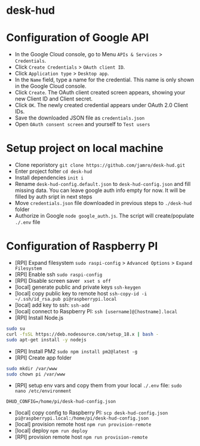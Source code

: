 # desk-hud

# Configuration of Google API

- In the Google Cloud console, go to Menu `APIs & Services` > `Credentials`.
- Click `Create Credentials` > `OAuth client ID`.
- Click `Application type` > `Desktop app`.
- In the `Name` field, type a name for the credential. This name is only shown in the Google Cloud console.
- Click `Create`. The OAuth client created screen appears, showing your new Client ID and Client secret.
- Click `OK`. The newly created credential appears under OAuth 2.0 Client IDs.
- Save the downloaded JSON file as `credentials.json`
- Open `OAuth consent screen` and yourself to `Test users`

# Setup project on local machine

- Clone reporistory `git clone https://github.com/jamro/desk-hud.git`
- Enter project folter `cd desk-hud`
- Install dependencies `init i`
- Rename `desk-hud-config.default.json` to `desk-hud-config.json` and fill missing data. You can leave google auth info empty for now. It will be filled by auth sript in next steps
- Move `credentials.json` file downloaded in previous steps to `./desk-hud` folder
- Authorize in Google `node google_auth.js`. The script will create/populate `./.env` file

# Configuration of Raspberry PI

- [RPI] Expand filesystem `sudo raspi-config` > `Advanced Options` > `Expand Filesystem`
- [RPI] Enable ssh `sudo raspi-config`
- [RPI] Disable screen saver ` xset s off`
- [local] generate public and private keys `ssh-keygen`
- [local] copy public key to remote host `ssh-copy-id -i ~/.ssh/id_rsa.pub pi@raspberrypi.local`
- [local] add key to ssh: `ssh-add`
- [local] connect to Raspberry PI: `ssh [username]@[hostname].local`
- [RPI] Install Node.js 
```bash
sudo su
curl -fsSL https://deb.nodesource.com/setup_18.x | bash -
sudo apt-get install -y nodejs
```
- [RPI] Install PM2 `sudo npm install pm2@latest -g`
- [RPI] Create app folder
```bash
sudo mkdir /var/www
sudo chown pi /var/www
```
- [RPI] setup env vars and copy them from your local `./.env` file: `sudo nano /etc/environment`
```
DHUD_CONFIG=/home/pi/desk-hud-config.json 
```
- [local] copy config to Raspberry PI: `scp desk-hud-config.json pi@raspberrypi.local:/home/pi/desk-hud-config.json `
- [local] provision remote host `npm run provision-remote`
- [local] deploy `npm run deploy`
- [RPI] provision remote host `npm run provision-remote`
